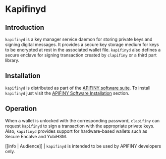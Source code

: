# Kapifinyd

## Introduction

`kapifinyd` is a key manager service daemon for storing private keys and signing digital messages. It provides a secure key storage medium for keys to be encrypted at rest in the associated wallet file. `kapifinyd` also defines a secure enclave for signing transaction created by `clapifiny` or a third part library.

## Installation

`kapifinyd` is distributed as part of the [APIFINY software suite](https://github.com/APIFINY/apifiny/blob/master/README.md). To install `kapifinyd` just visit the [APIFINY Software Installation](../00_install/index.md) section.

## Operation

When a wallet is unlocked with the corresponding password, `clapifiny` can request `kapifinyd` to sign a transaction with the appropriate private keys. Also, `kapifinyd` provides support for hardware-based wallets such as Secure Encalve and YubiHSM.

[[info | Audience]]
| `kapifinyd` is intended to be used by APIFINY developers only.
